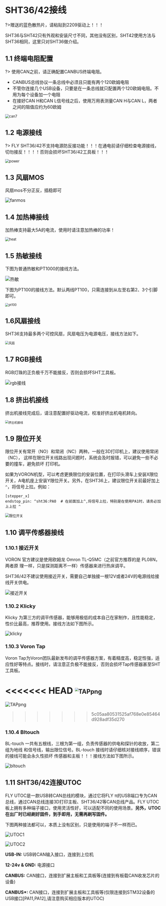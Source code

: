 # SHT36/42接线

?>赠送的蓝色散热片，请粘贴到2209驱动上！！！

SHT36与SHT42只有外观和安装尺寸不同，其他没有区别，SHT42使用方法与SHT36相同，这里只对SHT36做介绍。

## 1.1 终端电阻配置

?> 使用CAN之前，请正确配置CANBUS终端电阻。

* CANBUS总线协议一条总线中必须且只能有两个120欧姆电阻
*  不管你连接几个USB设备，只要是在一条总线就只配置两个120欧姆电阻。不用为每个设备加一个电阻
* 在接好CAN H和CAN L信号线之后，使用万用表测量CAN H与CAN L，两者之间的阻值应约为60欧姆

<img src="../../images/boards/fly_sht36_42/can7.png" alt="can7" style="zoom:80%;" />

## 1.2 电源接线

?> FLY SHT36/42不支持电源防反接功能！！！在通电前请仔细检查电源接线，切勿接反！！！！否则会损坏SHT36/42工具板！！！

<img src="../../images/boards/fly_sht36_42/power.png" alt="power" style="zoom:80%;" />

## 1.3 风扇MOS

风扇mos不分正反，插稳即可

![fanmos](../../images/boards/fly_sht36_42/fanmos.png)

## 1.4 加热棒接线

加热棒支持最大5A的电流，使用时请注意加热棒的功率！

<img src="../../images/boards/fly_sht36_42/heat.png" alt="heat" style="zoom:80%;" />

## 1.5 热敏接线

下图为普通热敏和PT1000的接线方法。

![热敏](../../images/boards/fly_sht36_42/热敏.png)

下图为PT100的接线方法。默认两线PT100，只需连接到从左至右第2、3个引脚即可。

<img src="../../images/boards/fly_sht36_42/pt100.png" alt="pt100" style="zoom:70%;" />

## 1.6风扇接线

SHT36支持最多两个可控风扇，风扇电压为电源电压，接线方法如下。

<img src="../../images/boards/fly_sht36_42/风扇.png" alt="风扇" style="zoom:70%;" />

## 1.7 RGB接线

RGB灯珠的正负极千万不能接反，否则会损坏SHT工具板。

![rgb接线](../../images/boards/fly_sht36_42/rgb接线.png)

## 1.8 挤出机接线

挤出机接线完成后，请注意配置好驱动电流，校准好挤出机电机转向。

<img src="../../images/boards/fly_sht36_42/挤出机接线.png" alt="挤出机接线" style="zoom:67%;" />

## 1.9 限位开关

限位开关有常开（NO）和常闭（NC）两种。一般在3D打印机上，建议使用常闭（NC）， 这样在限位开关线路出现问题时，系统会及时报错，可以避免一些不必要的撞车，避免损坏 打印机。

如果为VORON机型，可以考虑更换限位的安装位置，在打印头滑车上安装X限位开关，A电机座上安装Y限位开关。另外，在SHT36上，建议限位开关前最好加上``^``，将信号上拉。例如：

```
[stepper_x]
endstop_pin: ^sht36:PA0  # 在前面加上^,将信号上拉，特别是在使用PA1时，请务必加上上拉 ^
```

<img src="../../images/boards/fly_sht36_42/限位开关.png" alt="限位开关" style="zoom:80%;" />

##  1.10 调平传感器接线

### 1.10.1 接近开关

VORON 官方建议是使用欧姆龙 Omron TL-Q5MC（之前官方推荐的是 PL08N，两者原 理一样，只是探测距离不一样）传感器来进行热床调平。

SHT36/42不建议使用接近开关，需要自己单独接一根12V或者24V的电源线给接线开关供电。

![接近开关](../../images/boards/fly_sht36_42/接近开关.png)

### 1.10.2 Klicky

Klicky 为第三方的调平传感器，能够用极低的成本自己在家制作，且性能稳定，性价比最高，推荐使用。接线方法如下图所示。

![klicky](../../images/boards/fly_sht36_42/klicky.png)

### 1.10.3 Voron Tap

Voron Tap为Voron团队最新发布的调平传感器方案，有着精度高，稳定性强，适应性好等特点。接线时，请注意正负极不能接反，否则会损坏Tap传感器甚至SHT工具板。

<<<<<<< HEAD
<img src="../../images/boards/fly_sht36_42/TAPpng.png" alt="TAPpng" style="zoom:70%;" />
=======
![TAPpng](../../images/boards/fly_sht36_42/TAPpng.png)
>>>>>>> 5c05aa80531525af768e0e85464d928adf35d270

### 1.10.4 Bltouch

BL-touch 一共有五根线，三根为第一组，负责传感器的供电和探针的收放，第二组为地线 和信号线，输出限位信号。BL-touch 接线时请仔细核对接线顺序，错误的接线可能会永久性损坏 传感器和主板！！！接线方法如下图所示。

![bltouch](../../images/boards/fly_sht36_42/bltouch.png)

## 1.11 SHT36/42连接UTOC

FLY UTOC是一款USB转CAN总线的模块，通过它将FLY π的USB端口专为CAN总线，通过CAN总线连接3D打印主板、SHT36/42等CAN总线产品。FLY UTOC板上拥有多种端子接口，使用灵活性好，可以适配不同的使用场景。**另外，UTOC在出厂时已经刷好固件，到手即用，无需再刷写固件。**

下图两种接法都可以，本质上没有区别，只是使用的端子不一样而已。

![UTOC1](../../images/boards/fly_sht36_42/UTOC1.png)

![UTOC2](../../images/boards/fly_sht36_42/UTOC2.png)

**USB-IN:** USB转CAN输入接口，连接到上位机

**12-24v & GND:** 电源接口

**CANBUS:** CAN接口，连接到扩展主板和工具板等(连接到有板载CAN收发芯片的设备)

**CANBUS\*:** CAN接口，连接到扩展主板和工具板等(仅限连接到STM32设备的USB接口[PA11,PA12],请注意购买相应版本的UTOC)



